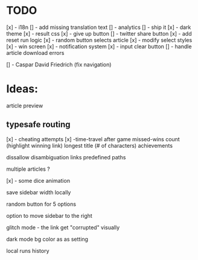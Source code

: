# TODO
[x] - i18n
[] - add missing translation text
[] - analytics
[] - ship it
[x] - dark theme
[x] - result css
[x] - give up button
[] - twitter share button
[x] - add reset run logic
[x] - random button selects article
[x] - modify select styles
[x] - win screen
[x] - notification system
[x] - input clear button
[] - handle article download errors

[] - Caspar David Friedrich (fix navigation)
# Ideas:


article preview

typesafe routing
---

[x] - cheating attempts
[x] -time-travel after game
missed-wins count (highlight winning link)
longest title (# of characters)
achievements

dissallow disambiguation links
predefined paths

multiple articles ?

[x] - some dice animation

save sidebar width locally

random button for 5 options

option to move sidebar to the right

glitch mode - the link get "corrupted" visually 

dark mode bg color as as setting

local runs history